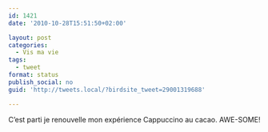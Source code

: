 ```yaml
---
id: 1421
date: '2010-10-28T15:51:50+02:00'

layout: post
categories:
  - Vis ma vie
tags:
  - tweet
format: status
publish_social: no
guid: 'http://tweets.local/?birdsite_tweet=29001319688'

---
```


C’est parti je renouvelle mon expérience Cappuccino au cacao. AWE-SOME!